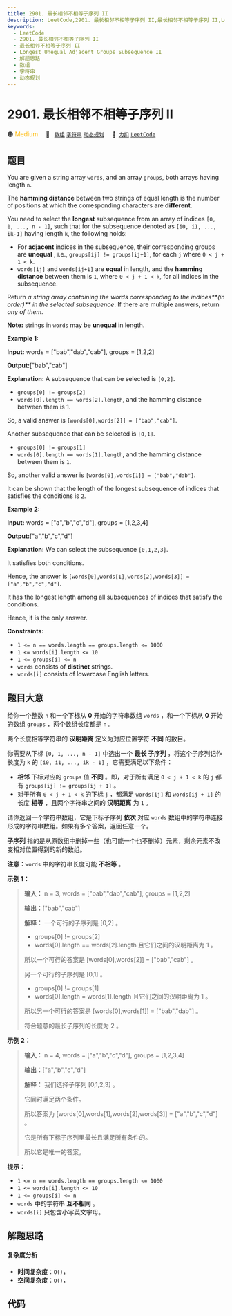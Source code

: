 ```yaml
---
title: 2901. 最长相邻不相等子序列 II
description: LeetCode,2901. 最长相邻不相等子序列 II,最长相邻不相等子序列 II,Longest Unequal Adjacent Groups Subsequence II,解题思路,数组,字符串,动态规划
keywords:
  - LeetCode
  - 2901. 最长相邻不相等子序列 II
  - 最长相邻不相等子序列 II
  - Longest Unequal Adjacent Groups Subsequence II
  - 解题思路
  - 数组
  - 字符串
  - 动态规划
---
```


# 2901. 最长相邻不相等子序列 II

🟠 <font color=#ffb800>Medium</font>&emsp; 🔖&ensp; [`数组`](/tag/array.md) [`字符串`](/tag/string.md) [`动态规划`](/tag/dynamic-programming.md)&emsp; 🔗&ensp;[`力扣`](https://leetcode.cn/problems/longest-unequal-adjacent-groups-subsequence-ii) [`LeetCode`](https://leetcode.com/problems/longest-unequal-adjacent-groups-subsequence-ii)

## 题目

You are given a string array `words`, and an array `groups`, both arrays
having length `n`.

The **hamming distance** between two strings of equal length is the number of
positions at which the corresponding characters are **different**.

You need to select the **longest** subsequence from an array of indices `[0,
1, ..., n - 1]`, such that for the subsequence denoted as `[i0, i1, ...,
ik-1]` having length `k`, the following holds:

  * For **adjacent** indices in the subsequence, their corresponding groups are **unequal** , i.e., `groups[ij] != groups[ij+1]`, for each `j` where `0 < j + 1 < k`.
  * `words[ij]` and `words[ij+1]` are **equal** in length, and the **hamming distance** between them is `1`, where `0 < j + 1 < k`, for all indices in the subsequence.

Return _a string array containing the words corresponding to the indices**(in
order)** in the selected subsequence_. If there are multiple answers, return
_any of them_.

**Note:** strings in `words` may be **unequal** in length.



**Example 1:**

**Input:** words = ["bab","dab","cab"], groups = [1,2,2]

**Output:**["bab","cab"]

**Explanation:** A subsequence that can be selected is `[0,2]`.

  * `groups[0] != groups[2]`
  * `words[0].length == words[2].length`, and the hamming distance between them is 1.

So, a valid answer is `[words[0],words[2]] = ["bab","cab"]`.

Another subsequence that can be selected is `[0,1]`.

  * `groups[0] != groups[1]`
  * `words[0].length == words[1].length`, and the hamming distance between them is `1`.

So, another valid answer is `[words[0],words[1]] = ["bab","dab"]`.

It can be shown that the length of the longest subsequence of indices that
satisfies the conditions is `2`.

**Example 2:**

**Input:** words = ["a","b","c","d"], groups = [1,2,3,4]

**Output:**["a","b","c","d"]

**Explanation:** We can select the subsequence `[0,1,2,3]`.

It satisfies both conditions.

Hence, the answer is `[words[0],words[1],words[2],words[3]] =
["a","b","c","d"]`.

It has the longest length among all subsequences of indices that satisfy the
conditions.

Hence, it is the only answer.



**Constraints:**

  * `1 <= n == words.length == groups.length <= 1000`
  * `1 <= words[i].length <= 10`
  * `1 <= groups[i] <= n`
  * `words` consists of **distinct** strings.
  * `words[i]` consists of lowercase English letters.


## 题目大意

给你一个整数 `n` 和一个下标从 **0**  开始的字符串数组 `words` ，和一个下标从 **0**  开始的数组 `groups`
，两个数组长度都是 `n` 。

两个长度相等字符串的 **汉明距离**  定义为对应位置字符 **不同**  的数目。

你需要从下标 `[0, 1, ..., n - 1]` 中选出一个 **最长 子序列** ，将这个子序列记作长度为 `k` 的 `[i0, i1, ...,
ik - 1]` ，它需要满足以下条件：

  * **相邻** 下标对应的 `groups` 值 **不同** 。即，对于所有满足 `0 < j + 1 < k` 的 `j` 都有 `groups[ij] != groups[ij + 1]` 。
  * 对于所有 `0 < j + 1 < k` 的下标 `j` ，都满足 `words[ij]` 和 `words[ij + 1]` 的长度 **相等**  ，且两个字符串之间的 **汉明距离**  为 `1` 。

请你返回一个字符串数组，它是下标子序列 **依次**  对应 `words` 数组中的字符串连接形成的字符串数组。如果有多个答案，返回任意一个。

**子序列**  指的是从原数组中删掉一些（也可能一个也不删掉）元素，剩余元素不改变相对位置得到的新的数组。

**注意：**`words` 中的字符串长度可能 **不相等**  。



**示例 1：**

> 
> 
> 
> 
> 
> **输入：** n = 3, words = ["bab","dab","cab"], groups = [1,2,2]
> 
> **输出：**["bab","cab"]
> 
> **解释：** 一个可行的子序列是 [0,2] 。
> - groups[0] != groups[2]
> - words[0].length == words[2].length 且它们之间的汉明距离为 1 。
> 
> 所以一个可行的答案是 [words[0],words[2]] = ["bab","cab"] 。
> 
> 另一个可行的子序列是 [0,1] 。
> - groups[0] != groups[1]
> - words[0].length = words[1].length 且它们之间的汉明距离为 1 。
> 
> 所以另一个可行的答案是 [words[0],words[1]] = ["bab","dab"] 。
> 
> 符合题意的最长子序列的长度为 2 。

**示例 2：**

> 
> 
> 
> 
> 
> **输入：** n = 4, words = ["a","b","c","d"], groups = [1,2,3,4]
> 
> **输出：**["a","b","c","d"]
> 
> **解释：** 我们选择子序列 [0,1,2,3] 。
> 
> 它同时满足两个条件。
> 
> 所以答案为 [words[0],words[1],words[2],words[3]] = ["a","b","c","d"] 。
> 
> 它是所有下标子序列里最长且满足所有条件的。
> 
> 所以它是唯一的答案。
> 
> 



**提示：**

  * `1 <= n == words.length == groups.length <= 1000`
  * `1 <= words[i].length <= 10`
  * `1 <= groups[i] <= n`
  * `words` 中的字符串 **互不相同**  。
  * `words[i]` 只包含小写英文字母。


## 解题思路

#### 复杂度分析

- **时间复杂度**：`O()`，
- **空间复杂度**：`O()`，

## 代码

```javascript

```